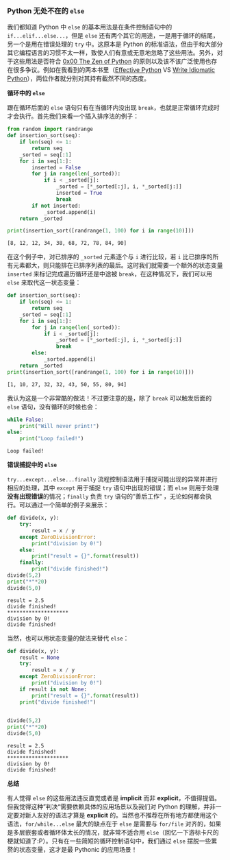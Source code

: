 
### Python 无处不在的 `else`

我们都知道 Python 中 `else` 的基本用法是在条件控制语句中的 `if...elif...else...`，但是 `else` 还有两个其它的用途，一是用于循环的结尾，另一个是用在错误处理的 `try` 中。这原本是 Python 的标准语法，但由于和大部分其它编程语言的习惯不太一样，致使人们有意或无意地忽略了这些用法。另外，对于这些用法是否符合 [0x00 The Zen of Python](https://github.com/rainyear/pytips/blob/master/Tips/2016-03-06-The-Zen-of-Python.ipynb) 的原则以及该不该广泛使用也存在很多争议。例如在我看到的两本书里（[Effective Python](http://www.effectivepython.com/) VS [Write Idiomatic Python](https://jeffknupp.com/writing-idiomatic-python-ebook/)），两位作者就分别对其持有截然不同的态度。

**循环中的 `else`**

跟在循环后面的 `else` 语句只有在当循环内没出现 `break`，也就是正常循环完成时才会执行。首先我们来看一个插入排序法的例子：


```python
from random import randrange
def insertion_sort(seq):
    if len(seq) <= 1:
        return seq
    _sorted = seq[:1]
    for i in seq[1:]:
        inserted = False
        for j in range(len(_sorted)):
            if i < _sorted[j]:
                _sorted = [*_sorted[:j], i, *_sorted[j:]]
                inserted = True
                break
        if not inserted:
            _sorted.append(i)
    return _sorted

print(insertion_sort([randrange(1, 100) for i in range(10)]))
```

    [8, 12, 12, 34, 38, 68, 72, 78, 84, 90]


在这个例子中，对已排序的 `_sorted` 元素逐个与 `i` 进行比较，若 `i` 比已排序的所有元素都大，则只能排在已排序列表的最后。这时我们就需要一个额外的状态变量 `inserted` 来标记完成遍历循环还是中途被 `break`，在这种情况下，我们可以用 `else` 来取代这一状态变量：


```python
def insertion_sort(seq):
    if len(seq) <= 1:
        return seq
    _sorted = seq[:1]
    for i in seq[1:]:
        for j in range(len(_sorted)):
            if i < _sorted[j]:
                _sorted = [*_sorted[:j], i, *_sorted[j:]]
                break
        else:
            _sorted.append(i)
    return _sorted
print(insertion_sort([randrange(1, 100) for i in range(10)]))
```

    [1, 10, 27, 32, 32, 43, 50, 55, 80, 94]


我认为这是一个非常酷的做法！不过要注意的是，除了 `break` 可以触发后面的 `else` 语句，没有循环的时候也会：


```python
while False:
    print("Will never print!")
else:
    print("Loop failed!")
```

    Loop failed!


**错误捕捉中的 `else`**

`try...except...else...finally` 流程控制语法用于捕捉可能出现的异常并进行相应的处理，其中 `except` 用于捕捉 `try` 语句中出现的错误；而 `else` 则用于处理**没有出现错误**的情况；`finally` 负责 `try` 语句的”善后工作“ ，无论如何都会执行。可以通过一个简单的例子来展示：


```python
def divide(x, y):
    try:
        result = x / y
    except ZeroDivisionError:
        print("division by 0!")
    else:
        print("result = {}".format(result))
    finally:
        print("divide finished!")
divide(5,2)
print("*"*20)
divide(5,0)
```

    result = 2.5
    divide finished!
    ********************
    division by 0!
    divide finished!


当然，也可以用状态变量的做法来替代 `else`：


```python
def divide(x, y):
    result = None
    try:
        result = x / y
    except ZeroDivisionError:
        print("division by 0!")
    if result is not None:
        print("result = {}".format(result))
    print("divide finished!")

        
divide(5,2)
print("*"*20)
divide(5,0)
```

    result = 2.5
    divide finished!
    ********************
    division by 0!
    divide finished!


**总结**

有人觉得 `else` 的这些用法违反直觉或者是 **implicit** 而非 **explicit**，不值得提倡。但我觉得这种”判决“需要依赖具体的应用场景以及我们对 Python 的理解，并非一定要对新人友好的语法才算是 **explicit** 的。当然也不推荐在所有地方都使用这个语法，`for/while...else` 最大的缺点在于 `else` 是需要与 `for/file` 对齐的，如果是多层嵌套或者循环体太长的情况，就非常不适合用 `else`（回忆一下游标卡尺的梗就知道了:P）。只有在一些简短的循环控制语句中，我们通过 `else` 摆脱一些累赘的状态变量，这才是最 Pythonic 的应用场景！
